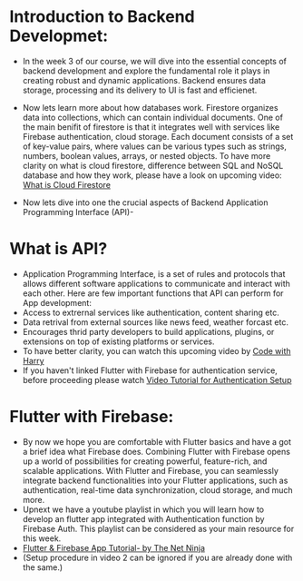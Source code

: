 # Introduction to Backend Developmet:
* In the week 3 of our course, we will dive into the essential concepts of backend development and explore the fundamental role it plays in creating robust and dynamic applications. Backend ensures data storage, processing and its delivery to UI is fast and efficienet.
* Now lets learn more about how databases work. Firestore organizes data into collections, which can contain individual documents. One of the main benifit of firestore is that it integrates well with services like Firebase authentication, cloud storage. Each document consists of a set of key-value pairs, where values can be various types such as strings, numbers, boolean values, arrays, or nested objects. To have more clarity on what is cloud firestore, difference between SQL and NoSQL database and how they work, please have a look on upcoming video: [What is Cloud Firestore](https://www.youtube.com/watch?v=v_hR4K4auoQ)

* Now lets dive into one the crucial aspects of Backend Application Programming Interface (API)-

# What is API?
* Application Programming Interface, is a set of rules and protocols that allows different software applications to communicate and interact with each other. Here are few important functions that API can perform for App development:
* Access to extrernal services like authentication, content sharing etc.
* Data retrival from external sources like news feed, weather forcast etc.
* Encourages thrid party developers to build applications, plugins, or extensions on top of existing platforms or services.
* To have better clarity, you can watch this upcoming video by [Code with Harry](https://www.youtube.com/watch?v=xiEmCw8n-iU)
* If you haven't linked Flutter with Firebase for authentication service, before proceeding please watch [Video Tutorial for Authentication Setup](https://www.youtube.com/watch?v=rWamixHIKmQ)   

# Flutter with Firebase:
* By now we hope you are comfortable with Flutter basics and have a got a brief idea what Firebase does. Combining Flutter with Firebase opens up a world of possibilities for creating powerful, feature-rich, and scalable applications. With Flutter and Firebase, you can seamlessly integrate backend functionalities into your Flutter applications, such as authentication, real-time data synchronization, cloud storage, and much more.
* Upnext we have a youtube playlist in which you will learn how to develop an flutter app integrated with Authentication function by Firebase Auth. This playlist can be considered as your main resource for this week.
* [Flutter & Firebase App Tutorial- by The Net Ninja](https://youtube.com/playlist?list=PL4cUxeGkcC9j--TKIdkb3ISfRbJeJYQwC)
* (Setup procedure in video 2 can be ignored if you are already done with the same.)
